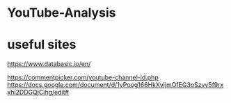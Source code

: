 # YouTube-Analysis

# useful sites
https://www.databasic.io/en/

https://commentpicker.com/youtube-channel-id.php
https://docs.google.com/document/d/1yPoog166HkXvijmOfEG3oSzvy5f9rxxhi2DDGQjCihg/edit#
